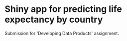 Shiny app for predicting life expectancy by country
===================================================

Submission for 'Developing Data Products' assignment.


